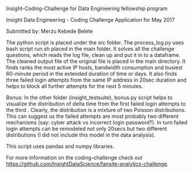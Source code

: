 Insight-Coding-Challenge for Data Engineering fellowship program

Insight Data Engineering - Coding Challenge Application for May 2017

Submitted by: Merzu Kebede Belete

The python script is placed under the src folder. The process_log.py uses bash script run.sh placed in the main folder. It solves all the challenge questions, which reads the log file, clean up and put it in to a dataframe. The cleaned output file of the original file is placed in the main directory. It finds ranks the most active IP hosts, bandwidth consumption and busiest 60-minute period in the extended duration of time or days. It also finds three failed login attempts from the same IP address in 20sec duration and helps to block all further attempts for the next 5 minutes.


 Bonus:
In the other folder (insight_testsuite), bonus.py script helps to visualize the distribution of delta time from the first failed login attempts to the third . Clearly, the distribution is a mixture of two Poisson distributions. This can suggest us the failed attempts are most probably two different mechanisms (say:  cyber attack vs incorrect login password?). In turn failed login attempts can be remodeled not only 20secs  but two different distributions (I did not include this model in the data analysis).

This script uses pandas and numpy libraries.

For more information on the coding-challenge check out https://github.com/InsightDataScience/fansite-analytics-challenge.
